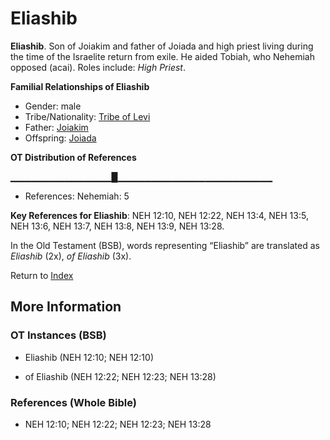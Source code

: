 # Eliashib
**Eliashib**. 
Son of Joiakim and father of Joiada and high priest living during the time of the Israelite return from exile. He aided Tobiah, who Nehemiah opposed (acai). 
Roles include: 
_High Priest_. 




**Familial Relationships of Eliashib**


* Gender: male
* Tribe/Nationality: [Tribe of Levi](../../../groups/md/acai/Levi.md)
* Father: [Joiakim](Joiakim.md)
* Offspring: [Joiada](Joiada.2.md)


**OT Distribution of References**

▁▁▁▁▁▁▁▁▁▁▁▁▁▁▁█▁▁▁▁▁▁▁▁▁▁▁▁▁▁▁▁▁▁▁▁▁▁▁
* References: Nehemiah: 5



**Key References for Eliashib**: 
NEH 12:10, NEH 12:22, NEH 13:4, NEH 13:5, NEH 13:6, NEH 13:7, NEH 13:8, NEH 13:9, NEH 13:28. 


In the Old Testament (BSB), words representing “Eliashib” are translated as 
*Eliashib* (2x), *of Eliashib* (3x). 




Return to [Index](00-Index.md)

## More Information

### OT Instances (BSB)

* Eliashib (NEH 12:10; NEH 12:10)

* of Eliashib (NEH 12:22; NEH 12:23; NEH 13:28)



### References (Whole Bible)

* NEH 12:10; NEH 12:22; NEH 12:23; NEH 13:28



